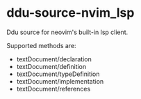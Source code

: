# ddu-source-nvim_lsp

Ddu source for neovim's built-in lsp client.

Supported methods are:
- textDocument/declaration
- textDocument/definition
- textDocument/typeDefinition
- textDocument/implementation
- textDocument/references
